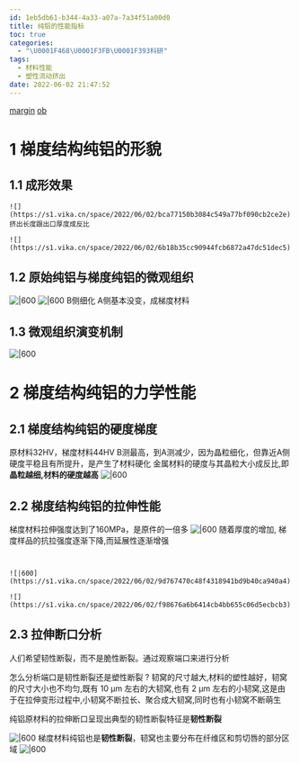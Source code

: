 ```yaml
---
id: 1eb5db61-b344-4a33-a07a-7a34f51a00d0
title: 纯铝的性能指标
toc: true
categories:
  - "\U0001F468\U0001F3FB‍\U0001F393科研"
tags:
  - 材料性能
  - 塑性流动挤出
date: 2022-06-02 21:47:52
---
```



[margin](marginnote3app://note/3AE993AE-E623-4E05-BDD8-A7A400FEE1A2)
[ob](obsidian://advanced-uri?vault=Documents&uid=1eb5db61-b344-4a33-a07a-7a34f51a00d0)
# 1 梯度结构纯铝的形貌
## 1.1 成形效果
```col
![](https://s1.vika.cn/space/2022/06/02/bca77150b3084c549a77bf090cb2ce2e)
挤出长度跟出口厚度成反比

![](https://s1.vika.cn/space/2022/06/02/6b18b35cc90944fcb6872a47dc51dec5)

```
 
## 1.2 原始纯铝与梯度纯铝的微观组织
![|600](https://s1.vika.cn/space/2022/06/02/e1b9812b60f64c419b2299c54afa3da3)
![|600](https://s1.vika.cn/space/2022/06/02/a666e2c8fa314ef4b4be704418324067)
B侧细化 A侧基本没变，成梯度材料


## 1.3 微观组织演变机制
![|600](https://s1.vika.cn/space/2022/06/02/bdf90acd645c4bd490a1c54d6111f285)

# 2 梯度结构纯铝的力学性能

## 2.1 梯度结构纯铝的硬度梯度

原材料32HV，梯度材料44HV
B测最高，到A测减少，因为晶粒细化，但靠近A侧硬度平稳且有所提升，是产生了材料硬化
金属材料的硬度与其晶粒大小成反比,即**晶粒越细,材料的硬度越高**
![|600](https://s1.vika.cn/space/2022/06/02/d74d109525504da5b0b60ac6c71974c2)
## 2.2 梯度结构纯铝的拉伸性能


梯度材料拉伸强度达到了160MPa，是原件的一倍多
![|600](https://s1.vika.cn/space/2022/06/02/6591bb51508e4f82bf050a2253d22844)
随着厚度的增加, 梯度样品的抗拉强度逐渐下降,而延展性逐渐增强
```col

```
```col

```
```col
![|600](https://s1.vika.cn/space/2022/06/02/9d767470c48f4318941bd9b40ca940a4)

![](https://s1.vika.cn/space/2022/06/02/f98676a6b6414cb4bb655c06d5ecbcb3)

```


## 2.3 拉伸断口分析

人们希望韧性断裂，而不是脆性断裂。通过观察端口来进行分析

怎么分析端口是韧性断裂还是塑性断裂
?
韧窝的尺寸越大,材料的塑性越好，韧窝的尺寸大小也不均匀,既有 10 μm 左右的大韧窝,也有 2 μm 左右的小韧窝,这是由于在拉伸变形过程中,小韧窝不断拉长、聚合成大韧窝,同时也有小韧窝不断萌生

纯铝原材料的拉伸断口呈现出典型的韧性断裂特征是**韧性断裂**

![|600](https://s1.vika.cn/space/2022/06/02/9434e67a2f554ef2a718b05c74d585b1)
梯度材料纯铝也是**韧性断裂**，韧窝也主要分布在纤维区和剪切唇的部分区域
![|600](https://s1.vika.cn/space/2022/06/02/a99078324c754506acf4df4755369ad6)
